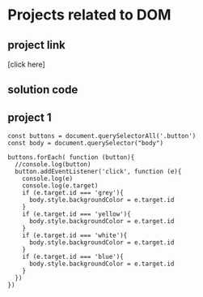 # Projects related to DOM

## project link
[click here]


## solution code

## project 1
 
```javascipt
const buttons = document.querySelectorAll('.button')
const body = document.querySelector("body")

buttons.forEach( function (button){
  //console.log(button)
  button.addEventListener('click', function (e){
    console.log(e)
    console.log(e.target)
    if (e.target.id === 'grey'){
      body.style.backgroundColor = e.target.id
    }
    if (e.target.id === 'yellow'){
      body.style.backgroundColor = e.target.id
    }
    if (e.target.id === 'white'){
      body.style.backgroundColor = e.target.id
    }
    if (e.target.id === 'blue'){
      body.style.backgroundColor = e.target.id
    }
  })
})
```

